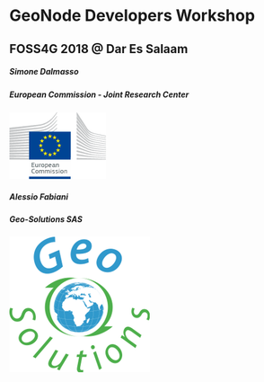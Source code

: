 # GeoNode Developers Workshop

## FOSS4G 2018 @ Dar Es Salaam

##### Simone Dalmasso
##### European Commission - Joint Research Center
[![JRC](css/img/jrc-logo.gif)](https://ec.europa.eu/jrc/en)

##### Alessio Fabiani
##### Geo-Solutions SAS
[![Geo-Solutions](css/img/gs-logo.png)](http://www.geo-solutions.it)

